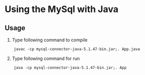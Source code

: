 # Using the MySql with Java

## Usage

1. Type following command to compile
```     
    javac -cp mysql-connector-java-5.1.47-bin.jar;. App.java
```

2. Type following command for run
```    
    java -cp mysql-connector-java-5.1.47-bin.jar;. App
```